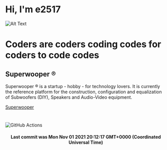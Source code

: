 # Hi, I'm e2517

![Alt Text](https://github.com/E2517/e2517/blob/master/images/background.gif)

# Coders are coders coding codes for coders to code codes

## Superwooper ®

Superwooper ® is a startup - hobby - for technology lovers. It is currently the reference platform for the construction, configuration and equalization of Subwoofers (DIY), Speakers and Audio-Video equipment.

[Superwooper](http://www.superwooper.com)

#

![GitHub Actions](https://github.com/E2517/e2517/workflows/GitHub%20Actions/badge.svg)

<h4 align="center">Last commit was Mon Nov 01 2021 20:12:17 GMT+0000 (Coordinated Universal Time)</h4>
